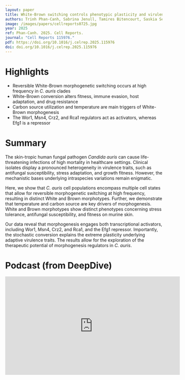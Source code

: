```yaml
---
layout: paper
title: White-Brown switching controls phenotypic plasticity and virulence of Candida auris
authors: Trinh Phan-Canh, Sabrina Jenull, Tamires Bitencourt, Saskia Seiser, Doris Moser, Marjan Motamedi, Anuradha Chowdhary, Adelheid Elbe-Bürger, Karl Kuchler 
image: /images/papers/cellreports0725.jpg
year: 2025
ref: Phan-Canh. 2025. Cell Reports.
journal: "Cell Reports 115976."
pdf: https://doi.org/10.1016/j.celrep.2025.115976
doi: doi.org/10.1016/j.celrep.2025.115976
---
```


# Highlights
- Reversible White-Brown morphogenetic switching occurs at high frequency in *C. auris* clades  
- White-Brown conversion alters fitness, immune evasion, host adaptation, and drug resistance  
- Carbon source utilization and temperature are main triggers of White-Brown morphogenesis  
- The Wor1, Msn4, Crz2, and Rca1 regulators act as activators, whereas Efg1 is a repressor  

# Summary
The skin-tropic human fungal pathogen *Candida auris* can cause life-threatening infections of high mortality in healthcare settings. Clinical isolates display a pronounced heterogeneity in virulence traits, such as antifungal susceptibility, stress adaptation, and growth fitness. However, the mechanistic bases underlying intraspecies variations remain enigmatic.

Here, we show that *C. auris* cell populations encompass multiple cell states that allow for reversible morphogenetic switching at high frequency, resulting in distinct White and Brown morphotypes. Further, we demonstrate that temperature and carbon source are key drivers of morphogenesis. White and Brown morphotypes show distinct phenotypes concerning stress tolerance, antifungal susceptibility, and fitness on murine skin.

Our data reveal that morphogenesis engages both transcriptional activators, including Wor1, Msn4, Crz2, and Rca1, and the Efg1 repressor. Importantly, the stochastic conversion explains the extreme plasticity underlying adaptive virulence traits. The results allow for the exploration of the therapeutic potential of morphogenesis regulators in *C. auris*.

# Podcast (from DeepDive)

<iframe width="560" height="315" src="https://www.youtube.com/embed/4NlM7_uqOLw?si=vAKXa0aUIF3QlsxL" title="YouTube video player" frameborder="0" allow="accelerometer; autoplay; clipboard-write; encrypted-media; gyroscope; picture-in-picture; web-share" referrerpolicy="strict-origin-when-cross-origin" allowfullscreen></iframe>
